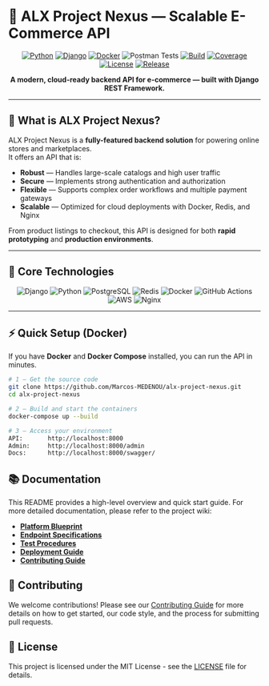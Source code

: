 # 🛒 ALX Project Nexus — Scalable E-Commerce API

<div align="center">



[![Python](https://img.shields.io/badge/python-3.9%2B-blue.svg)](https://python.org)
[![Django](https://img.shields.io/badge/django-4.0%2B-success.svg)](https://djangoproject.com)
[![Docker](https://img.shields.io/badge/docker-ready-2496ED.svg)](https://docker.com)
![Postman Tests](https://github.com/Marcos-MEDENOU/alx-project-nexus/workflows/Postman%20API%20Tests/badge.svg)
[![Build](https://img.shields.io/badge/build-passing-brightgreen.svg)](https://github.com/Marcos-MEDENOU/alx-project-nexus/actions)
[![Coverage](https://img.shields.io/badge/coverage-95%25-brightgreen.svg)](https://codecov.io)
[![License](https://img.shields.io/badge/license-MIT-blue.svg)](LICENSE)
[![Release](https://img.shields.io/badge/version-1.0.0-blue.svg)](https://github.com/Marcos-MEDENOU/alx-project-nexus/releases)

**A modern, cloud-ready backend API for e-commerce — built with Django REST Framework.**

</div>

---

## 📌 What is ALX Project Nexus?

ALX Project Nexus is a **fully-featured backend solution** for powering online stores and marketplaces.  
It offers an API that is:

- **Robust** — Handles large-scale catalogs and high user traffic  
- **Secure** — Implements strong authentication and authorization  
- **Flexible** — Supports complex order workflows and multiple payment gateways  
- **Scalable** — Optimized for cloud deployments with Docker, Redis, and Nginx  

From product listings to checkout, this API is designed for both **rapid prototyping** and **production environments**.

---

## 🧰 Core Technologies

<div align="center">

![Django](https://img.shields.io/badge/Django-092E20?style=for-the-badge&logo=django&logoColor=white)
![Python](https://img.shields.io/badge/Python-3776AB?style=for-the-badge&logo=python&logoColor=white)
![PostgreSQL](https://img.shields.io/badge/PostgreSQL-316192?style=for-the-badge&logo=postgresql&logoColor=white)
![Redis](https://img.shields.io/badge/Redis-DC382D?style=for-the-badge&logo=redis&logoColor=white)
![Docker](https://img.shields.io/badge/Docker-2496ED?style=for-the-badge&logo=docker&logoColor=white)
![GitHub Actions](https://img.shields.io/badge/GitHub_Actions-2088FF?style=for-the-badge&logo=github-actions&logoColor=white)
![AWS](https://img.shields.io/badge/AWS-232F3E?style=for-the-badge&logo=amazon-aws&logoColor=white)
![Nginx](https://img.shields.io/badge/Nginx-009639?style=for-the-badge&logo=nginx&logoColor=white)

</div>

---

## ⚡ Quick Setup (Docker)

If you have **Docker** and **Docker Compose** installed, you can run the API in minutes.

```bash
# 1 — Get the source code
git clone https://github.com/Marcos-MEDENOU/alx-project-nexus.git
cd alx-project-nexus

# 2 — Build and start the containers
docker-compose up --build

# 3 — Access your environment
API:       http://localhost:8000
Admin:     http://localhost:8000/admin
Docs:      http://localhost:8000/swagger/
```

## 📚 Documentation

This README provides a high-level overview and quick start guide. For more detailed documentation, please refer to the project wiki:

- **[Platform Blueprint](docs/architecture.md)**
- **[Endpoint Specifications](docs/api-documentation.md)**
- **[Test Procedures](docs/testing.md)**
- **[Deployment Guide](docs/deployment.md)**
- **[Contributing Guide](docs/contributing.md)**

## 🤝 Contributing

We welcome contributions! Please see our [Contributing Guide](wiki/contributing.md) for more details on how to get started, our code style, and the process for submitting pull requests.

## 📄 License

This project is licensed under the MIT License - see the [LICENSE](LICENSE) file for details.
